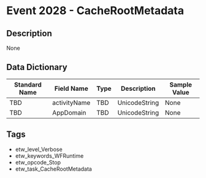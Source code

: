 # Event 2028 - CacheRootMetadata

## Description
None

## Data Dictionary
|Standard Name|Field Name|Type|Description|Sample Value|
|---|---|---|---|---|
|TBD|activityName|TBD|UnicodeString|None|None|
|TBD|AppDomain|TBD|UnicodeString|None|None|

## Tags
* etw_level_Verbose
* etw_keywords_WFRuntime
* etw_opcode_Stop
* etw_task_CacheRootMetadata